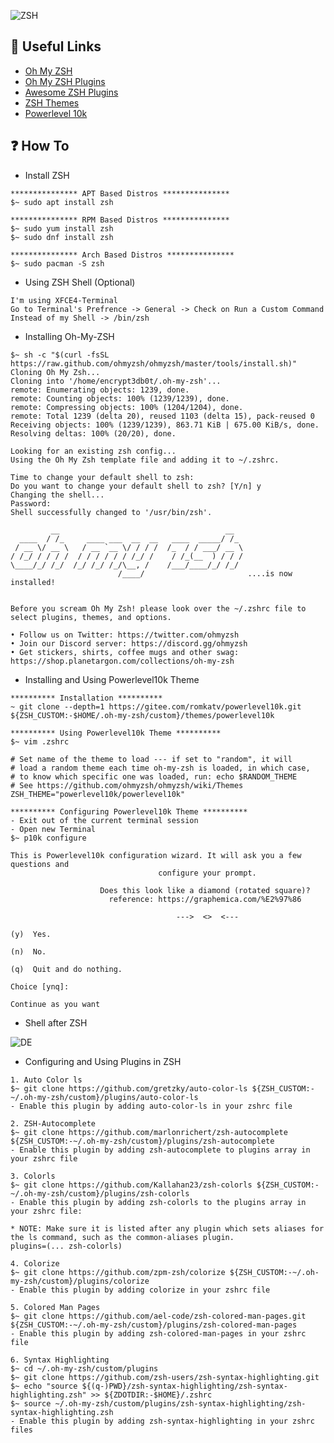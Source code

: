 ![ZSH](https://user-images.githubusercontent.com/48232101/122083324-7e68ba00-ce20-11eb-9de8-4b1e56469785.gif)

## 🔗 Useful Links 
* [Oh My ZSH](https://ohmyz.sh/)
* [Oh My ZSH Plugins](https://github.com/ohmyzsh/ohmyzsh/wiki/Plugins)
* [Awesome ZSH Plugins](https://learnpracticeandshare.com/awesome-zsh-plugins-massive-collection-of-resources/)
* [ZSH Themes](https://zshthem.es/all/)
* [Powerlevel 10k](https://github.com/romkatv/powerlevel10k)

## ❓ How To
- Install ZSH 
```
*************** APT Based Distros ***************
$~ sudo apt install zsh 

*************** RPM Based Distros ***************
$~ sudo yum install zsh 
$~ sudo dnf install zsh 

*************** Arch Based Distros ***************
$~ sudo pacman -S zsh 
```

- Using ZSH Shell (Optional)
```
I'm using XFCE4-Terminal
Go to Terminal's Prefrence -> General -> Check on Run a Custom Command Instead of my Shell -> /bin/zsh
```

- Installing Oh-My-ZSH
```
$~ sh -c "$(curl -fsSL https://raw.github.com/ohmyzsh/ohmyzsh/master/tools/install.sh)"
Cloning Oh My Zsh...
Cloning into '/home/encrypt3db0t/.oh-my-zsh'...
remote: Enumerating objects: 1239, done.
remote: Counting objects: 100% (1239/1239), done.
remote: Compressing objects: 100% (1204/1204), done.
remote: Total 1239 (delta 20), reused 1103 (delta 15), pack-reused 0
Receiving objects: 100% (1239/1239), 863.71 KiB | 675.00 KiB/s, done.
Resolving deltas: 100% (20/20), done.

Looking for an existing zsh config...
Using the Oh My Zsh template file and adding it to ~/.zshrc.

Time to change your default shell to zsh:
Do you want to change your default shell to zsh? [Y/n] y
Changing the shell...
Password: 
Shell successfully changed to '/usr/bin/zsh'.

         __                                     __
  ____  / /_     ____ ___  __  __   ____  _____/ /_
 / __ \/ __ \   / __ `__ \/ / / /  /_  / / ___/ __ \
/ /_/ / / / /  / / / / / / /_/ /    / /_(__  ) / / /
\____/_/ /_/  /_/ /_/ /_/\__, /    /___/____/_/ /_/
                        /____/                       ....is now installed!


Before you scream Oh My Zsh! please look over the ~/.zshrc file to select plugins, themes, and options.

• Follow us on Twitter: https://twitter.com/ohmyzsh
• Join our Discord server: https://discord.gg/ohmyzsh
• Get stickers, shirts, coffee mugs and other swag: https://shop.planetargon.com/collections/oh-my-zsh

```

- Installing and Using Powerlevel10k Theme
```
********** Installation **********
~ git clone --depth=1 https://gitee.com/romkatv/powerlevel10k.git ${ZSH_CUSTOM:-$HOME/.oh-my-zsh/custom}/themes/powerlevel10k

********** Using Powerlevel10k Theme **********
$~ vim .zshrc 

# Set name of the theme to load --- if set to "random", it will
# load a random theme each time oh-my-zsh is loaded, in which case,
# to know which specific one was loaded, run: echo $RANDOM_THEME
# See https://github.com/ohmyzsh/ohmyzsh/wiki/Themes
ZSH_THEME="powerlevel10k/powerlevel10k"

********** Configuring Powerlevel10k Theme **********
- Exit out of the current terminal session 
- Open new Terminal 
$~ p10k configure 

This is Powerlevel10k configuration wizard. It will ask you a few questions and
                                 configure your prompt.

                    Does this look like a diamond (rotated square)?
                      reference: https://graphemica.com/%E2%97%86

                                     --->  <>  <---

(y)  Yes.

(n)  No.

(q)  Quit and do nothing.

Choice [ynq]: 

Continue as you want
```

- Shell after ZSH 

![DE](https://user-images.githubusercontent.com/48232101/123642695-4f504080-d843-11eb-8f81-3527ad4bfc25.png)

- Configuring and Using Plugins in ZSH 
```
1. Auto Color ls
$~ git clone https://github.com/gretzky/auto-color-ls ${ZSH_CUSTOM:-~/.oh-my-zsh/custom}/plugins/auto-color-ls
- Enable this plugin by adding auto-color-ls in your zshrc file

2. ZSH-Autocomplete 
$~ git clone https://github.com/marlonrichert/zsh-autocomplete ${ZSH_CUSTOM:-~/.oh-my-zsh/custom}/plugins/zsh-autocomplete
- Enable this plugin by adding zsh-autocomplete to plugins array in your zshrc file 

3. Colorls
$~ git clone https://github.com/Kallahan23/zsh-colorls ${ZSH_CUSTOM:-~/.oh-my-zsh/custom}/plugins/zsh-colorls
- Enable this plugin by adding zsh-colorls to the plugins array in your zshrc file:

* NOTE: Make sure it is listed after any plugin which sets aliases for the ls command, such as the common-aliases plugin.
plugins=(... zsh-colorls)

4. Colorize
$~ git clone https://github.com/zpm-zsh/colorize ${ZSH_CUSTOM:-~/.oh-my-zsh/custom}/plugins/colorize
- Enable this plugin by adding colorize in your zshrc file

5. Colored Man Pages 
$~ git clone https://github.com/ael-code/zsh-colored-man-pages.git ${ZSH_CUSTOM:-~/.oh-my-zsh/custom}/plugins/zsh-colored-man-pages
- Enable this plugin by adding zsh-colored-man-pages in your zshrc file

6. Syntax Highlighting 
$~ cd ~/.oh-my-zsh/custom/plugins
$~ git clone https://github.com/zsh-users/zsh-syntax-highlighting.git
$~ echo "source ${(q-)PWD}/zsh-syntax-highlighting/zsh-syntax-highlighting.zsh" >> ${ZDOTDIR:-$HOME}/.zshrc
$~ source ~/.oh-my-zsh/custom/plugins/zsh-syntax-highlighting/zsh-syntax-highlighting.zsh
- Enable this plugin by adding zsh-syntax-highlighting in your zshrc files 
```
